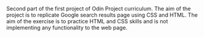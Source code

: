 Second part of the first project of Odin Project curriculum. The aim of the project is to replicate Google search results page using CSS and HTML. The aim of the exercise is to practice HTML and CSS skills and is not implementing any functionality to the web page. 